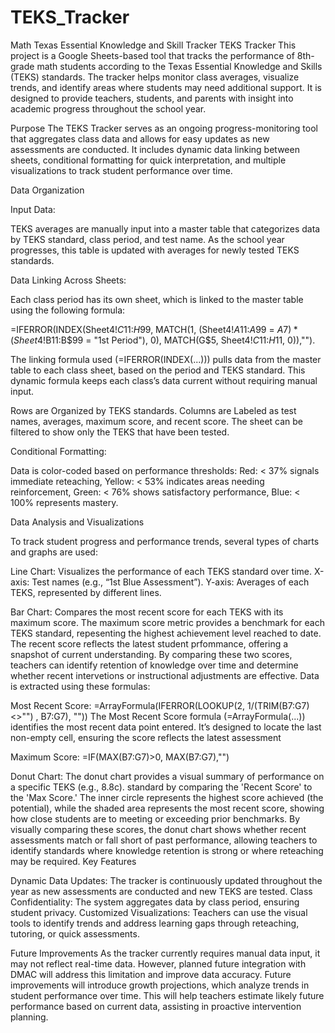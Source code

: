 # TEKS_Tracker
Math Texas Essential Knowledge and Skill Tracker 
TEKS Tracker
This project is a Google Sheets-based tool that tracks the performance of 8th-grade math students according to the Texas Essential Knowledge and Skills (TEKS) standards. The tracker helps monitor class averages, visualize trends, and identify areas where students may need additional support. It is designed to provide teachers, students, and parents with insight into academic progress throughout the school year.

Purpose
The TEKS Tracker serves as an ongoing progress-monitoring tool that aggregates class data and allows for easy updates as new assessments are conducted. It includes dynamic data linking between sheets, conditional formatting for quick interpretation, and multiple visualizations to track student performance over time.


Data Organization

Input Data:

TEKS averages are manually input into a master table that categorizes data by TEKS standard, class period, and test name.
As the school year progresses, this table is updated with averages for newly tested TEKS standards.

Data Linking Across Sheets:

Each class period has its own sheet, which is linked to the master table using the following formula:

=IFERROR(INDEX(Sheet4!$C$11:$H$99, MATCH(1, (Sheet4!$A$11:$A$99 = $A7) * (Sheet4!$B$11:$B$99 = "1st Period"), 0), MATCH(G$5, Sheet4!$C$11:$H$11, 0)),""). 

The linking formula used (=IFERROR(INDEX(...))) pulls data from the master table to each class sheet, based on the period and TEKS standard. This dynamic formula keeps each class’s data current without requiring manual input.

Rows are Organized by TEKS standards.
Columns are Labeled as test names, averages, maximum score, and recent score.
The sheet can be filtered to show only the TEKS that have been tested.

Conditional Formatting:

Data is color-coded based on performance thresholds:
Red: < 37% signals immediate reteaching,
Yellow: < 53% indicates areas needing reinforcement,
Green: < 76% shows satisfactory performance,
Blue: < 100% represents mastery.

Data Analysis and Visualizations

To track student progress and performance trends, several types of charts and graphs are used:

  Line Chart:
  Visualizes the performance of each TEKS standard over time.
  X-axis: Test names (e.g., “1st Blue Assessment”).
  Y-axis: Averages of each TEKS, represented by different lines.

  Bar Chart:
  Compares the most recent score for each TEKS with its maximum score. The maximum score metric provides a benchmark for each TEKS standard, repesenting the highest achievement level reached to date. The recent score reflects the latest student prfommance, offering a snapshot of current understanding. By comparing these two scores, teachers can identify retention of knowledge over time and determine whether recent intervetions or instructional adjustments are effective. 
  Data is extracted using these formulas:

Most Recent Score:
  =ArrayFormula(IFERROR(LOOKUP(2, 1/(TRIM(B7:G7)<>"") , B7:G7), ""))
The Most Recent Score formula (=ArrayFormula(...)) identifies the most recent data point entered. It’s designed to locate the last non-empty cell, ensuring the score reflects the latest assessment

Maximum Score:
  =IF(MAX(B7:G7)>0, MAX(B7:G7),"")

Donut Chart: The donut chart provides a visual summary of performance on a specific TEKS (e.g., 8.8c). standard by comparing the 'Recent Score' to the 'Max Score.' The inner circle represents the highest score achieved (the potential), while the shaded area represents the most recent score, showing how close students are to meeting or exceeding prior benchmarks. By visually comparing these scores, the donut chart shows whether recent assessments match or fall short of past performance, allowing teachers to identify standards where knowledge retention is strong or where reteaching may be required.
Key Features

  Dynamic Data Updates: The tracker is continuously updated throughout the     year as new assessments are conducted and new TEKS are tested.
  Class Confidentiality: The system aggregates data by class period,           ensuring student privacy.
  Customized Visualizations: Teachers can use the visual tools to identify     trends and address learning gaps through reteaching, tutoring, or quick      assessments.

Future Improvements
As the tracker currently requires manual data input, it may not reflect real-time data. However, planned future integration with DMAC will address this limitation and improve data accuracy. Future improvements will introduce growth projections, which analyze trends in student performance over time. This will help teachers estimate likely future performance based on current data, assisting in proactive intervention planning.

